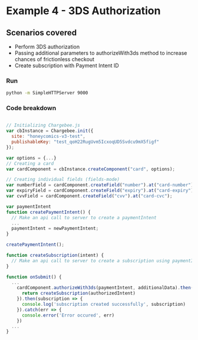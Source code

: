 # Example 4 - 3DS Authorization
## Scenarios covered
  * Perform 3DS authorization
  * Passing additional parameters to authorizeWith3ds method to increase chances of frictionless checkout
  * Create subscription with Payment Intent ID

### Run 
```bash
python -m SimpleHTTPServer 9000
```

### Code breakdown
```js

// Initializing Chargebee.js
var cbInstance = Chargebee.init({
  site: "honeycomics-v3-test",
  publishableKey: "test_qoH22RugUvm5IcxoqUD5Svdcu9mX5figf"
});

var options = {...}
// Creating a card
var cardComponent = cbInstance.createComponent("card", options);

// Creating individual fields (fields-mode)
var numberField = cardComponent.createField("number").at("card-number");
var expiryField = cardComponent.createField("expiry").at("card-expiry");
var cvvField = cardComponent.createField("cvv").at("card-cvc");

var paymentIntent
function createPaymentIntent() {
  // Make an api call to server to create a paymentIntent
  ...
  paymentIntent = newPaymentIntent;
}

createPaymentIntent();

function createSubscription(intent) {
  // Make an api call to server to create a subscription using paymentIntent id, plan id and customer details
}

function onSubmit() {
  ...
    cardComponent.authorizeWith3ds(paymentIntent, additionalData).then(authorizedIntent => {
      return createSubscription(authorizedIntent)
    }).then(subscription => {
      console.log('subscription created successfully', subscription)
    }).catch(err => {
      console.error('Error occured', err)
    })
  ...
}


```
